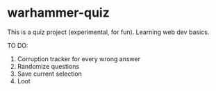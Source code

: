 # warhammer-quiz
This is a quiz project (experimental, for fun). Learning web dev basics.

TO DO:

1) Corruption tracker for every wrong answer
2) Randomize questions
3) Save current selection
4) Loot 
